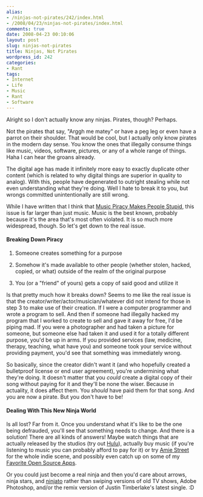 ```yaml
---
alias:
- /ninjas-not-pirates/242/index.html
- /2008/04/23/ninjas-not-pirates/index.html
comments: true
date: 2008-04-23 00:10:06
layout: post
slug: ninjas-not-pirates
title: Ninjas, Not Pirates
wordpress_id: 242
categories:
- Rant
tags:
- Internet
- Life
- Music
- Rant
- Software
---
```


Alright so I don't actually know any ninjas.  Pirates, though?  Perhaps.

Not the pirates that say, "Arggh me matey" or have a peg leg or even have a parrot on their shoulder.  That would be cool, but I actually only know pirates in the modern day sense.  You know the ones that illegally consume things like music, videos, software, pictures, or any of a whole range of things.  Haha I can hear the groans already.

The digital age has made it infinitely more easy to exactly duplicate other content (which is related to why digital things are superior in quality to analog).  With this, people have degenerated to outright stealing while not even understanding what they're doing.  Well I hate to break it to you, but wrongs committed unintentionally are still wrong.

While I have written that I think that [Music Piracy Makes People Stupid](http://www.goingthewongway.com/2007/05/14/music-piracy-makes-people-stupid/), this issue is far larger than just music.  Music is the best known, probably because it's the area that's most often violated.  It is so much more widespread, though.  So let's get down to the real issue.



#### Breaking Down Piracy

  1. Someone creates something for a purpose


  2. Somehow it's made available to other people (whether stolen, hacked, copied, or what) outside of the realm of the original purpose


  3. You (or a "friend" of yours) gets a copy of said good and utilize it


Is that pretty much how it breaks down?  Seems to me like the real issue is that the creator/writer/actor/musician/whatever did not intend for those in step 3 to make use of their creation.  If I were a computer programmer and wrote a program to sell.  And then if someone had illegally hacked my program that I worked to create to sell and gave it away for free, I'd be piping mad.  If you were a photographer and had taken a picture for someone, but someone else had taken it and used it for a totally different purpose, you'd be up in arms.  If you provided services (law, medicine, therapy, teaching, what have you) and someone took your service without providing payment, you'd see that something was immediately wrong.

So basically, since the creator didn't want it (and who hopefully created a bulletproof license or end user agreement), you're undermining what they're doing.  It doesn't matter that you _could_ create a digital copy of their song without paying for it and they'll be none the wiser.  Because in actuality, it does affect them.  You _should_ have paid them for that song.  And you are now a pirate.  But you don't have to be!



#### Dealing With This New Ninja World


Is all lost?  Far from it.  Once you understand what it's like to be the one being defrauded, you'll see that something needs to change.  And there is a solution!  There are all kinds of answers!  Maybe watch things that are actually released by the studios (try out [Hulu](http://www.hulu.com)), actually buy music (if you're listening to music you can probably afford to pay for it) or try [Amie Street](http://amiestreet.com/) for the whole indie scene, and possibly even catch up on some of my [Favorite Open Source Apps](http://www.goingthewongway.com/2007/06/13/favorite-open-source-apps/).

Or you could just become a real ninja and then you'd care about arrows, ninja stars, and [ninjato](http://en.wikipedia.org/wiki/Ninjato) rather than swiping versions of old TV shows, Adobe Photoshop, and/or the remix version of Justin Timberlake's latest single.  :D
